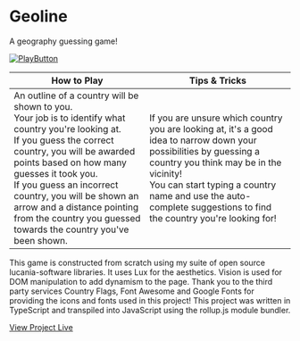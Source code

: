 # Geoline
A geography guessing game!

[![PlayButton]](https://geoline.jeremybankes.com)

[PlayButton]: https://img.shields.io/badge/Play_Geoline-c98659?style=for-the-badge

| How to Play | Tips & Tricks |
|-|-|
| An outline of a country will be shown to you. <br> Your job is to identify what country you're looking at. <br> If you guess the correct country, you will be awarded points based on how many guesses it took you. <br> If you guess an incorrect country, you will be shown an arrow and a distance pointing from the country you guessed towards the country you've been shown. | If you are unsure which country you are looking at, it's a good idea to narrow down your possibilities by guessing a country you think may be in the vicinity! <br> You can start typing a country name and use the auto-complete suggestions to find the country you're looking for! |


This game is constructed from scratch using my suite of open source lucania-software libraries.
It uses Lux for the aesthetics. Vision is used for DOM manipulation to add dynamism to the page.
Thank you to the third party services Country Flags, Font Awesome and Google Fonts for providing the icons and fonts used in this project!
This project was written in TypeScript and transpiled into JavaScript using the rollup.js module bundler.

[View Project Live](https://geoline.jeremybankes.com)
